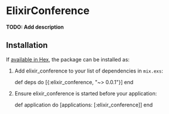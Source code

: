 # ElixirConference

**TODO: Add description**

## Installation

If [available in Hex](https://hex.pm/docs/publish), the package can be installed as:

  1. Add elixir_conference to your list of dependencies in `mix.exs`:

        def deps do
          [{:elixir_conference, "~> 0.0.1"}]
        end

  2. Ensure elixir_conference is started before your application:

        def application do
          [applications: [:elixir_conference]]
        end
